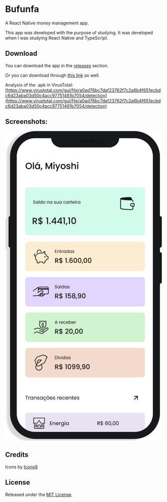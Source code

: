 # Bufunfa

A React Native money management app.

This app was developed with the purpose of studying. It was developed when I was studying React Native and TypeScript.

## Download

You can download the app in the [releases](https://github.com/Mitacho/bufunfa/releases/tag/v1) section.

Or you can download through [this link](https://github.com/Mitacho/bufunfa/releases/download/v1/Bufunfa.apk) as well.

Analysis of the .apk in VirusTotal: [https://www.virustotal.com/gui/file/a0ad76bc7daf23762f7c2a6b4f651ecbdc6d23aba03d50c4acc97751461b7054/detection](https://www.virustotal.com/gui/file/a0ad76bc7daf23762f7c2a6b4f651ecbdc6d23aba03d50c4acc97751461b7054/detection)

## Screenshots:

![Preview](https://github.com/Mitacho/bufunfa/blob/main/Mockup.svg)

## Credits

Icons by [Icons8](https://icons8.com.br/)

## License

Released under the [MIT License](opensource.org/licenses/MIT).
